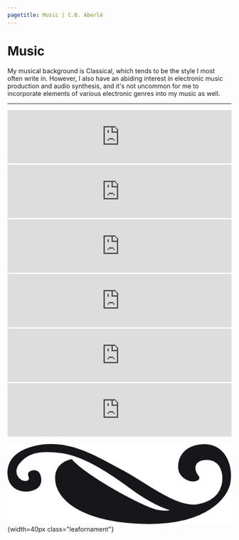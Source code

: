 ```yaml
---
pagetitle: Music | C.B. Aberlé
---
```


# Music

<div class="narrow">

<span class="dropcap">M</span>y musical background is Classical, which tends to be the style I most often write in. However, I also have an abiding interest in electronic music production and audio synthesis, and it's not uncommon for me to incorporate elements of various electronic genres into my music as well.

---

<iframe style="border: 0; width: 100%; height: 120px;" src="https://bandcamp.com/EmbeddedPlayer/track=2048224754/size=large/bgcol=fafafa/linkcol=2b5aba/tracklist=false/artwork=small/transparent=true/" seamless><a href="https://cbaberle.bandcamp.com/track/nocturne-in-c-minor-no-2">Nocturne in C# minor, no. 2 by C.B. Aberlé</a></iframe>
<iframe style="border: 0; width: 100%; height: 120px;" src="https://bandcamp.com/EmbeddedPlayer/track=3337701316/size=large/bgcol=fafafa/linkcol=2b5aba/tracklist=false/artwork=small/transparent=true/" seamless><a href="https://cbaberle.bandcamp.com/track/nocturne-in-c-minor-no-1">Nocturne in C# minor, no. 1 by C.B. Aberlé</a></iframe>
<iframe style="border: 0; width: 100%; height: 120px;" src="https://bandcamp.com/EmbeddedPlayer/track=4136068678/size=large/bgcol=fafafa/linkcol=2b5aba/tracklist=false/artwork=small/transparent=true/" seamless><a href="https://cbaberle.bandcamp.com/track/scherzo-in-c-minor-infernal-dance">Scherzo in C# minor - Infernal Dance by C.B. Aberlé</a></iframe>
<iframe style="border: 0; width: 100%; height: 120px;" src="https://bandcamp.com/EmbeddedPlayer/track=1968654484/size=large/bgcol=fafafa/linkcol=2b5aba/tracklist=false/artwork=small/transparent=true/" seamless><a href="https://cbaberle.bandcamp.com/track/fantasy-sonata-in-f">Fantasy-Sonata in F# by C.B. Aberlé</a></iframe>
<iframe style="border: 0; width: 100%; height: 120px;" src="https://bandcamp.com/EmbeddedPlayer/track=3240324870/size=large/bgcol=fafafa/linkcol=2b5aba/tracklist=false/artwork=small/transparent=true/" seamless><a href="https://cbaberle.bandcamp.com/track/orchestral-sketch-aurora">Orchestral Sketch - Aurora by C.B. Aberlé</a></iframe>
<iframe style="border: 0; width: 100%; height: 120px;" src="https://bandcamp.com/EmbeddedPlayer/track=2829480644/size=large/bgcol=fafafa/linkcol=2b5aba/tracklist=false/artwork=small/transparent=true/" seamless><a href="https://cbaberle.bandcamp.com/track/orchestral-sketch-leviathan">Orchestral Sketch - Leviathan by C.B. Aberlé</a></iframe>

![](img/leaf-ornament.png){width=40px class="leafornament"}

</div>